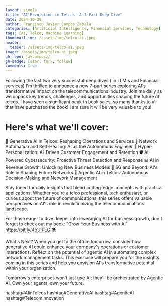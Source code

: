 ```yaml
---
layout: single
title: "AI Revolution in Telcos: A 7-Part Deep Dive"
date: 2024-10-29
author: Francisco Javier Campos Zabala
categories: [Artificial Intelligence, Financial Services, Technology]
tags: [AI, Telco, Machine Learning]
thumbnail-img: /assets/img/telco-ai.jpeg
header:
  teaser: /assets/img/telco-ai.jpeg
image: /assets/img/telco-ai.jpeg
gh-repo: javcamposz/
gh-badge: [star, fork, follow]
comments: true
---
```



Following the last two very successful deep dives ( in LLM's and Financial services) I'm thrilled to announce a new 7-part series exploring AI's transformative impact on the telecommunications industry. Join me daily as we unpack key trends, challenges, and opportunities shaping the future of telcos. I have seen a significant peak in book sales, so many thanks to all that have purchased the book! I am sure it will be very valuable to you!

# Here's what we'll cover:

📡 Generative AI in Telcos: Reshaping Operations and Services
🔧 Network Automation and Self-Healing: AI as the Autonomous Engineer
👤 Hyper-Personalization: AI-Driven Customer Engagement and Retention
🛡️ AI-Powered Cybersecurity: Proactive Threat Detection and Response
📊 AI in Revenue Growth: Unlocking New Business Models
🚀 6G and Beyond: AI's Role in Shaping Future Networks
🔮 Agentic AI in Telcos: Autonomous Decision-Making and Network Management

Stay tuned for daily insights that blend cutting-edge concepts with practical applications. Whether you're a telco professional, tech enthusiast, or curious about the future of communications, this series offers valuable perspectives on AI's role in revolutionizing the telecommunications landscape.

For those eager to dive deeper into leveraging AI for business growth, don't forget to check out my book: "Grow Your Business with AI" https://bit.ly/4b31PEG 📚

What's Next?
When you get to the office tomorrow, consider how generative AI could enhance your company's operations or customer interactions. Reflect on the potential of agentic AI in automating complex network management tasks. This exercise will prepare you for the insights coming in this series and help you envision AI's transformative potential within your organization.

Tomorrow's enterprises won't just use AI; they'll be orchestrated by Agentic AI. Own your agents, own your future.

hashtag#AIinTelcos hashtag#GenerativeAI hashtag#AgenticAI hashtag#TelecomInnovation